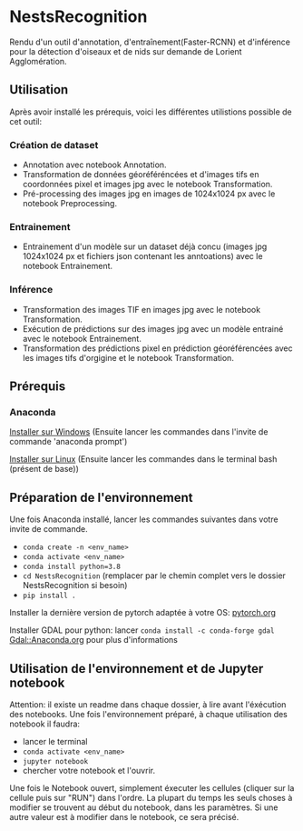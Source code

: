 # NestsRecognition
Rendu d'un outil d'annotation, d'entraînement(Faster-RCNN) et d'inférence pour la détection d'oiseaux et de nids sur demande de Lorient Agglomération.

## Utilisation
Après avoir installé les prérequis, voici les différentes utilistions possible de cet outil:

### Création de dataset
- Annotation avec notebook Annotation.
- Transformation de données géoréféréncées et d'images tifs en coordonnées pixel et images jpg avec le notebook Transformation.
- Pré-processing des images jpg en images de 1024x1024 px avec le notebook Preprocessing. 

### Entrainement
- Entrainement d'un modèle sur un dataset déjà concu (images jpg 1024x1024 px et fichiers json contenant les anntoations) avec le notebook Entrainement.

### Inférence
- Transformation des images TIF en images jpg avec le notebook Transformation.
- Exécution de prédictions sur des images jpg avec un modèle entrainé avec le notebook Entrainement.
- Transformation des prédictions pixel en prédiction géoréférencées avec les images tifs d'orgigine et le notebook Transformation.


## Prérequis
### Anaconda
[Installer sur Windows](https://www.anaconda.com/products/individual#windows)   (Ensuite lancer les commandes dans l'invite de commande 'anaconda prompt')

[Installer sur Linux](https://docs.anaconda.com/anaconda/install/linux/)        (Ensuite lancer les commandes dans le terminal bash (présent de base))

## Préparation de l'environnement  
Une fois Anaconda installé, lancer les commandes suivantes dans votre invite de commande.
- `conda create -n <env_name>`
- `conda activate <env_name>`
- `conda install python=3.8`
- `cd NestsRecognition` (remplacer par le chemin complet vers le dossier NestsRecognition si besoin)
- `pip install .`

Installer la dernière version de pytorch adaptée à votre OS: [pytorch.org](https://pytorch.org)

Installer GDAL pour python: lancer `conda install -c conda-forge gdal`  [Gdal::Anaconda.org](https://anaconda.org/conda-forge/gdal) pour plus d'informations

## Utilisation de l'environnement et de Jupyter notebook
Attention: il existe un readme dans chaque dossier, à lire avant l'éxécution des notebooks.
Une fois l'environnement préparé, à chaque utilisation des notebook il faudra:
- lancer le terminal
- `conda activate <env_name>`
- `jupyter notebook`
- chercher votre notebook et l'ouvrir.

Une fois le Notebook ouvert, simplement éxecuter les cellules (cliquer sur la cellule puis sur "RUN") dans l'ordre. La plupart du temps les seuls choses à modifier se trouvent au début du notebook, dans les paramètres. Si une autre valeur est à modifier dans le notebook, ce sera précisé.
